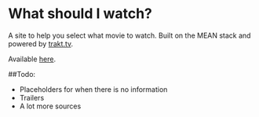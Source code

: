 What should I watch?
====

A site to help you select what movie to watch. Built on the MEAN stack and powered by [trakt.tv](http://trakt.tv).

Available [here](http://whatshouldiwat.ch).

##Todo:
* Placeholders for when there is no information
* Trailers
* A lot more sources
